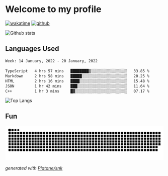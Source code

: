 # Welcome to my profile

[![wakatime](https://wakatime.com/badge/user/82c377cd-a54c-404c-b7df-177b313ca539.svg)](https://wakatime.com/@82c377cd-a54c-404c-b7df-177b313ca539)
[![github](https://img.shields.io/github/followers/xinthose?logo=github&style=plastic)](https://github.com/alanhamlett?tab=followers)

![Github stats](https://github-readme-stats.vercel.app/api?username=xinthose&show_icons=true&theme=radical&count_private=true)

## Languages Used

<!--START_SECTION:waka-->
```text
Week: 14 January, 2022 - 20 January, 2022

TypeScript   4 hrs 57 mins   ████████▒░░░░░░░░░░░░░░░░   33.85 % 
Markdown     2 hrs 58 mins   █████░░░░░░░░░░░░░░░░░░░░   20.25 % 
HTML         2 hrs 16 mins   ████░░░░░░░░░░░░░░░░░░░░░   15.48 % 
JSON         1 hr 42 mins    ███░░░░░░░░░░░░░░░░░░░░░░   11.64 % 
C++          1 hr 3 mins     █▓░░░░░░░░░░░░░░░░░░░░░░░   07.17 % 
```
<!--END_SECTION:waka-->

![Top Langs](https://github-readme-stats.vercel.app/api/top-langs/?username=xinthose)

## Fun
![github contribution grid snake animation](https://raw.githubusercontent.com/xinthose/xinthose/output/github-contribution-grid-snake.svg)

_generated with [Platane/snk](https://github.com/Platane/snk)_

